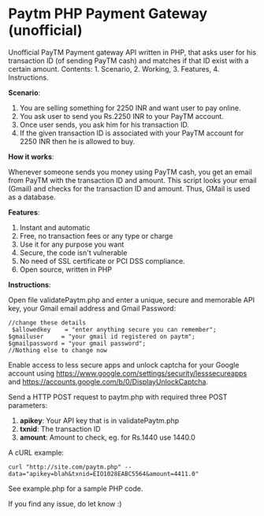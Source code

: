 # Paytm PHP Payment Gateway (unofficial)
Unofficial PayTM Payment gateway API written in PHP, that asks user for his transaction ID (of sending PayTM cash) and matches if that ID exist with a certain amount. Contents: 1. Scenario, 2. Working, 3. Features, 4. Instructions.

**Scenario**:

 1. You are selling something for 2250 INR and want user to pay online.
 2. You ask user to send you Rs.2250 INR to your PayTM account.
 3. Once user sends, you ask him for his transaction ID.
 4. If the given transaction ID is associated with your PayTM account for 2250 INR then he is allowed to buy.

**How it works**:

Whenever someone sends you money using PayTM cash, you get an email from PayTM with the transaction ID and amount. This script looks your email (Gmail) and checks for the transaction ID and amount. Thus, GMail is used as a database.

**Features**:

1. Instant and automatic
2. Free, no transaction fees or any type or charge
3. Use it for any purpose you want
3. Secure, the code isn't vulnerable
4. No need of SSL certificate or PCI DSS compliance.
5. Open source, written in PHP 


**Instructions**:

Open file validatePaytm.php and enter a unique, secure and memorable API key, your Gmail email address and Gmail Password:

    //change these details
     $allowedkey    = "enter anything secure you can remember";
    $gmailuser     = "your gmail id registered on paytm";
    $gmailpassword = "your gmail password";
    //Nothing else to change now

Enable access to less secure apps and unlock captcha for your Google account using https://www.google.com/settings/security/lesssecureapps and https://accounts.google.com/b/0/DisplayUnlockCaptcha.

Send a HTTP POST request to paytm.php with required three POST parameters:

 1. **apikey**: Your API key that is in validatePaytm.php
 2. **txnid**: The transaction ID
 3. **amount**: Amount to check, eg. for Rs.1440 use 1440.0

A cURL example:

    curl "http://site.com/paytm.php" --data="apikey=blah&txnid=EIO1028EABC5564&amount=4411.0"
See example.php for a sample PHP code.

If you find any issue, do let know :)
